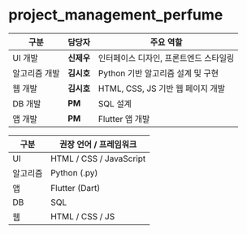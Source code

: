 # project_management_perfume

 구분 | 담당자 | 주요 역할 |
|------|----------|------------|
| UI 개발 | **신제우** | 인터페이스 디자인, 프론트엔드 스타일링 |
| 알고리즘 개발 | **김시호** | Python 기반 알고리즘 설계 및 구현 |
| 웹 개발 | **김시호** | HTML, CSS, JS 기반 웹 페이지 개발 |
| DB 개발 | **PM** | SQL 설계 |
| 앱 개발 | **PM** | Flutter 앱 개발 |


| 구분 | 권장 언어 / 프레임워크 |
|------|------------------------|
| UI | HTML / CSS / JavaScript |
| 알고리즘 | Python (.py) |
| 앱 | Flutter (Dart) |
| DB | SQL |
| 웹 | HTML / CSS / JS |
